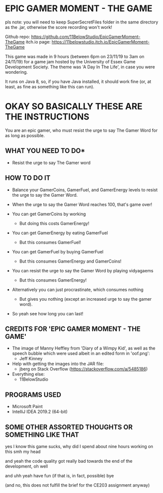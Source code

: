 # EPIC GAMER MOMENT - THE GAME

pls note: you will need to keep SuperSecretFiles folder in the same directory as the .jar, otherwise the score recording won't work!

Github repo: https://github.com/11BelowStudio/EpicGamerMoment-TheGame
itch.io page: https://11belowstudio.itch.io/EpicGamerMoment-TheGame

This game was made in 9 hours (between 6pm on 23/11/19 to 3am on 24/11/19) for a game jam hosted by the University of Essex Game Development Society.
The theme was 'A Day In The Life', in case you were wondering.

It runs on Java 8, so, if you have Java installed, it should work fine (or, at least, as fine as something like this can run).


# OKAY SO BASICALLY THESE ARE THE INSTRUCTIONS

You are an epic gamer, who must resist the urge to say The Gamer Word for as long as possible.

## WHAT YOU NEED TO DO*

* Resist the urge to say The Gamer word

## HOW TO DO IT 

* Balance your GamerCoins, GamerFuel, and GamerEnergy levels to resist the urge to say the Gamer Word.
* When the urge to say the Gamer Word reaches 100, that's game over!

* You can get GamerCoins by working
    * But doing this costs GamerEnergy!
* You can get GamerEnergy by eating GamerFuel
    * But this consumes GamerFuel!
* You can get GamerFuel by buying GamerFuel
    * But this consumes GamerEnergy and GamerCoins!
* You can resist the urge to say the Gamer Word by playing vidyagaems
    * But this consumes GamerEnergy!
* Alternatively you can just procrastinate, which consumes nothing
    * But gives you nothing (except an increased urge to say the gamer word).

* So yeah see how long you can last!

## CREDITS FOR 'EPIC GAMER MOMENT - THE GAME'

* The image of Manny Heffley from 'Diary of a Wimpy Kid', as well as the speech bubble which were used albeit in an edited form in 'oof.png':
    * Jeff Kinney
* Help with getting the images into the JAR file:
    * jberg on Stack Overflow (https://stackoverflow.com/a/5485186)
* Everything else:
    * 11BelowStudio

## PROGRAMS USED

* Microsoft Paint
* IntelliJ IDEA 2019.2 (64-bit)

## SOME OTHER ASSORTED THOUGHTS OR SOMETHING LIKE THAT

yes I know this game sucks, why did I spend about nine hours working on this smh my head

and yeah the code quality got really bad towards the end of the development, oh well

and uhh yeah have fun (if that is, in fact, possible) bye

(and no, this does not fulfill the brief for the CE203 assignment anyway)